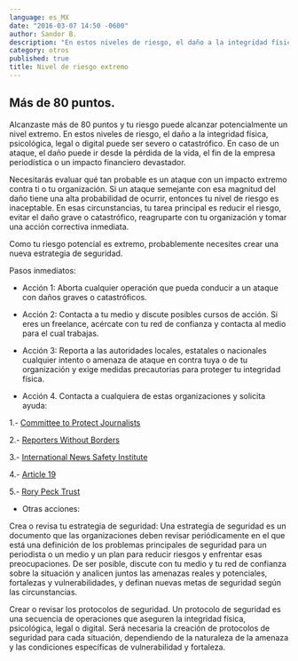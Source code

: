 ```yaml
---
language: es_MX
date: "2016-03-07 14:50 -0600"
author: Sandor B.
description: "En estos niveles de riesgo, el daño a la integridad física, psicológica, legal o digital puede ser severo o catastrófico."
category: otros
published: true
title: Nivel de riesgo extremo
---
```




## Más de 80 puntos. 




Alcanzaste más de 80 puntos y tu riesgo puede alcanzar potencialmente un nivel extremo. En estos niveles de riesgo, el daño a la integridad física, psicológica, legal o digital puede ser severo o catastrófico. En caso de un ataque, el daño puede ir desde la pérdida de la vida, el fin de la empresa periodística o un impacto financiero devastador.

Necesitarás evaluar qué tan probable es un ataque con un impacto extremo contra ti o tu organización. Si un ataque semejante con esa magnitud del daño tiene una alta probabilidad de ocurrir, entonces tu nivel de riesgo es inaceptable. En esas circunstancias, tu tarea principal es reducir el riesgo, evitar el daño grave o catastrófico, reagruparte con tu organización y tomar una acción correctiva inmediata. 

Como tu riesgo potencial es extremo, probablemente necesites crear una nueva estrategia de seguridad.

Pasos inmediatos:

- Acción 1: Aborta cualquier operación que pueda conducir a un ataque con daños graves o catastróficos. 

- Acción 2: Contacta a tu medio y discute posibles cursos de acción. Si eres un freelance, acércate con tu red de confianza y contacta al medio para el cual trabajas.

- Acción 3: Reporta a las autoridades locales, estatales o nacionales cualquier intento o amenaza de ataque en contra tuya o de tu organización y exige medidas precautorias para proteger tu integridad física.

- Acción 4. Contacta a cualquiera de estas organizaciones y solicita ayuda:

1.- [Committee to Protect Journalists](https://www.cpj.org/campaigns/assistance/how-to-get-help.php)

2.- [Reporters Without Borders](http://en.rsf.org/a-hotline-for-journalists-in-17-04-2007,21749.html)

3.- [International News Safety Institute](http://www.newssafety.org/contact/ )

4.- [Article 19](http://www.article19.org/pages/en/contact-us.html)

5.- [Rory Peck Trust](https://rorypecktrust.org/Contact)

- Otras acciones:

Crea o revisa tu estrategia de seguridad: Una estrategia de seguridad es un documento que las organizaciones deben revisar periódicamente en el que está una definición de los problemas principales de seguridad para un periodista o un medio y un plan para reducir riesgos y enfrentar esas preocupaciones. De ser posible, discute con tu medio y tu red de confianza sobre la situación y analicen juntos las amenazas reales y potenciales, fortalezas y vulnerabilidades, y definan nuevas metas de seguridad según las circunstancias. 

Crear o revisar los protocolos de seguridad. Un protocolo de seguridad es una secuencia de operaciones que aseguren la integridad física, psicológica, legal o digital. Será necesaria la creación de protocolos de seguridad para cada situación, dependiendo de la naturaleza de la amenaza y las condiciones específicas de vulnerabilidad y fortaleza.
